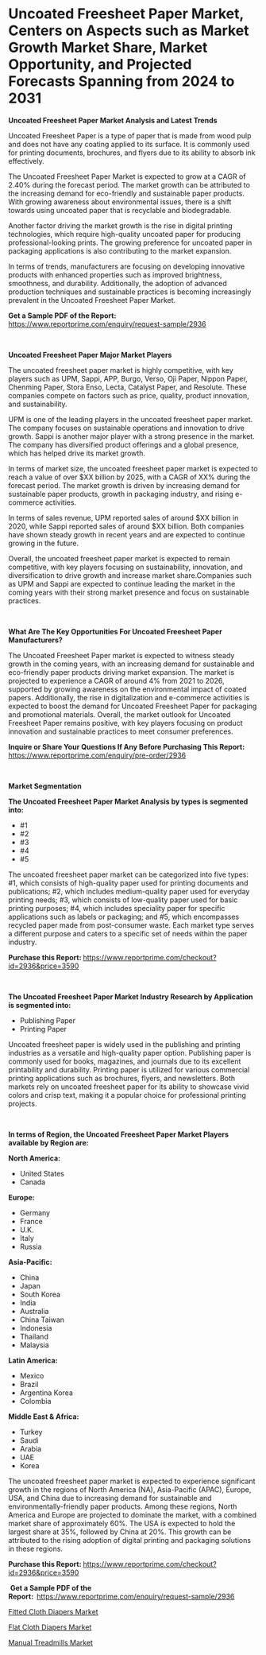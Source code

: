 <p><h1>Uncoated Freesheet Paper Market, Centers on Aspects such as Market Growth Market Share, Market Opportunity, and Projected Forecasts Spanning from 2024 to 2031</h1></p><p><strong>Uncoated Freesheet Paper Market Analysis and Latest Trends</strong></p>
<p><p>Uncoated Freesheet Paper is a type of paper that is made from wood pulp and does not have any coating applied to its surface. It is commonly used for printing documents, brochures, and flyers due to its ability to absorb ink effectively.</p><p>The Uncoated Freesheet Paper Market is expected to grow at a CAGR of 2.40% during the forecast period. The market growth can be attributed to the increasing demand for eco-friendly and sustainable paper products. With growing awareness about environmental issues, there is a shift towards using uncoated paper that is recyclable and biodegradable.</p><p>Another factor driving the market growth is the rise in digital printing technologies, which require high-quality uncoated paper for producing professional-looking prints. The growing preference for uncoated paper in packaging applications is also contributing to the market expansion.</p><p>In terms of trends, manufacturers are focusing on developing innovative products with enhanced properties such as improved brightness, smoothness, and durability. Additionally, the adoption of advanced production techniques and sustainable practices is becoming increasingly prevalent in the Uncoated Freesheet Paper Market.</p></p>
<p><strong>Get a Sample PDF of the Report:&nbsp;</strong> <a href="https://www.reportprime.com/enquiry/request-sample/2936">https://www.reportprime.com/enquiry/request-sample/2936</a></p>
<p>&nbsp;</p>
<p><strong>Uncoated Freesheet Paper Major Market Players</strong></p>
<p><p>The uncoated freesheet paper market is highly competitive, with key players such as UPM, Sappi, APP, Burgo, Verso, Oji Paper, Nippon Paper, Chenming Paper, Stora Enso, Lecta, Catalyst Paper, and Resolute. These companies compete on factors such as price, quality, product innovation, and sustainability.</p><p>UPM is one of the leading players in the uncoated freesheet paper market. The company focuses on sustainable operations and innovation to drive growth. Sappi is another major player with a strong presence in the market. The company has diversified product offerings and a global presence, which has helped drive its market growth.</p><p>In terms of market size, the uncoated freesheet paper market is expected to reach a value of over $XX billion by 2025, with a CAGR of XX% during the forecast period. The market growth is driven by increasing demand for sustainable paper products, growth in packaging industry, and rising e-commerce activities.</p><p>In terms of sales revenue, UPM reported sales of around $XX billion in 2020, while Sappi reported sales of around $XX billion. Both companies have shown steady growth in recent years and are expected to continue growing in the future.</p><p>Overall, the uncoated freesheet paper market is expected to remain competitive, with key players focusing on sustainability, innovation, and diversification to drive growth and increase market share.Companies such as UPM and Sappi are expected to continue leading the market in the coming years with their strong market presence and focus on sustainable practices.</p></p>
<p>&nbsp;</p>
<p><strong>What Are The Key Opportunities For Uncoated Freesheet Paper Manufacturers?</strong></p>
<p><p>The Uncoated Freesheet Paper market is expected to witness steady growth in the coming years, with an increasing demand for sustainable and eco-friendly paper products driving market expansion. The market is projected to experience a CAGR of around 4% from 2021 to 2026, supported by growing awareness on the environmental impact of coated papers. Additionally, the rise in digitalization and e-commerce activities is expected to boost the demand for Uncoated Freesheet Paper for packaging and promotional materials. Overall, the market outlook for Uncoated Freesheet Paper remains positive, with key players focusing on product innovation and sustainable practices to meet consumer preferences.</p></p>
<p><strong>Inquire or Share Your Questions If Any Before Purchasing This Report:</strong> <a href="https://www.reportprime.com/enquiry/pre-order/2936">https://www.reportprime.com/enquiry/pre-order/2936</a></p>
<p>&nbsp;</p>
<p><strong>Market Segmentation</strong></p>
<p><strong>The Uncoated Freesheet Paper Market Analysis by types is segmented into:</strong></p>
<p><ul><li>#1</li><li>#2</li><li>#3</li><li>#4</li><li>#5</li></ul></p>
<p><p>The uncoated freesheet paper market can be categorized into five types: #1, which consists of high-quality paper used for printing documents and publications; #2, which includes medium-quality paper used for everyday printing needs; #3, which consists of low-quality paper used for basic printing purposes; #4, which includes speciality paper for specific applications such as labels or packaging; and #5, which encompasses recycled paper made from post-consumer waste. Each market type serves a different purpose and caters to a specific set of needs within the paper industry.</p></p>
<p><strong>Purchase this Report:&nbsp;</strong><a href="https://www.reportprime.com/checkout?id=2936&price=3590">https://www.reportprime.com/checkout?id=2936&price=3590</a></p>
<p>&nbsp;</p>
<p><strong>The Uncoated Freesheet Paper Market Industry Research by Application is segmented into:</strong></p>
<p><ul><li>Publishing Paper</li><li>Printing Paper</li></ul></p>
<p><p>Uncoated freesheet paper is widely used in the publishing and printing industries as a versatile and high-quality paper option. Publishing paper is commonly used for books, magazines, and journals due to its excellent printability and durability. Printing paper is utilized for various commercial printing applications such as brochures, flyers, and newsletters. Both markets rely on uncoated freesheet paper for its ability to showcase vivid colors and crisp text, making it a popular choice for professional printing projects.</p></p>
<p>&nbsp;</p>
<p><strong>In terms of Region, the Uncoated Freesheet Paper Market Players available by Region are:</strong></p>
<p>
    <p> <strong> North America: </strong>
        <ul>
            <li>United States</li>
            <li>Canada</li>
        </ul>
        </p> 
    <p> <strong> Europe: </strong>
        <ul>
            <li>Germany</li>
            <li>France</li>
            <li>U.K.</li>
            <li>Italy</li>
            <li>Russia</li>
        </ul>
        </p> 
    <p> <strong> Asia-Pacific: </strong>
        <ul>
            <li>China</li>
            <li>Japan</li>
            <li>South Korea</li>
            <li>India</li>
            <li>Australia</li>
            <li>China Taiwan</li>
            <li>Indonesia</li>
            <li>Thailand</li>
            <li>Malaysia</li>
        </ul>
        </p> 
    <p> <strong> Latin America: </strong>
        <ul>
            <li>Mexico</li>
            <li>Brazil</li>
            <li>Argentina Korea</li>
            <li>Colombia</li>
        </ul>
        </p> 
    <p> <strong> Middle East & Africa: </strong>
        <ul>
            <li>Turkey</li>
            <li>Saudi</li>
            <li>Arabia</li>
            <li>UAE</li>
            <li>Korea</li>
        </ul>
    </p>
    </p>
<p><p>The uncoated freesheet paper market is expected to experience significant growth in the regions of North America (NA), Asia-Pacific (APAC), Europe, USA, and China due to increasing demand for sustainable and environmentally-friendly paper products. Among these regions, North America and Europe are projected to dominate the market, with a combined market share of approximately 60%. The USA is expected to hold the largest share at 35%, followed by China at 20%. This growth can be attributed to the rising adoption of digital printing and packaging solutions in these regions.</p></p>
<p><strong>Purchase this Report: </strong><a href="https://www.reportprime.com/checkout?id=2936&price=3590">https://www.reportprime.com/checkout?id=2936&price=3590</a></p>
<p>&nbsp;<strong>Get a Sample PDF of the Report:&nbsp;&nbsp;</strong><a href="https://www.reportprime.com/enquiry/request-sample/2936">https://www.reportprime.com/enquiry/request-sample/2936</a></p>
<p><strong></strong></p>
<p><p><a href="https://github.com/eeaveuhhh/Market-Research-Report-List-1/blob/main/fitted-cloth-diapers-market.md">Fitted Cloth Diapers Market</a></p><p><a href="https://github.com/brentleyjimmiealvaradoz4l1rea/Market-Research-Report-List-1/blob/main/flat-cloth-diapers-market.md">Flat Cloth Diapers Market</a></p><p><a href="https://github.com/Angelnienowdseej3e45z3p8c/Market-Research-Report-List-1/blob/main/manual-treadmills-market.md">Manual Treadmills Market</a></p></p>
